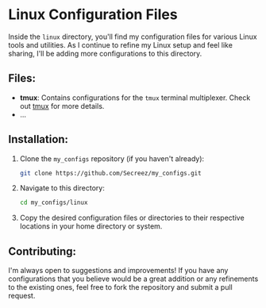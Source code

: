 # Linux Configuration Files

Inside the `linux` directory, you'll find my configuration files for various Linux tools and utilities. As I continue to refine my Linux setup and feel like sharing, I'll be adding more configurations to this directory.

## Files:

- **tmux**: Contains configurations for the `tmux` terminal multiplexer. Check out [tmux](https://github.com/tmux/tmux) for more details.
- ... 

## Installation:

1. Clone the `my_configs` repository (if you haven't already):
   ```bash
   git clone https://github.com/Secreez/my_configs.git
   ```
2. Navigate to this directory:
   ```bash
   cd my_configs/linux
   ```

3. Copy the desired configuration files or directories to their respective locations in your home directory or system.

## Contributing:

I'm always open to suggestions and improvements! If you have any configurations that you believe would be a great addition or any refinements to the existing ones, feel free to fork the repository and submit a pull request.
